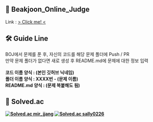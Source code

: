 ## 👯 Beakjoon_Online_Judge
Link : [ > Click me! <](https://acmicpc.net)


## 🛠 Guide Line
BOJ에서 문제를 푼 후, 자신의 코드를 해당 문제 폴더에 Push / PR<br>
만약 문제 폴더가 없다면 새로 생성 후 README.md에 문제에 대한 정보 입력<br><br>
<b>코드 이름 양식 : (본인 깃허브 닉네임)<br>
<b>폴더 이름 양식 : XXXX번 - (문제 이름)<br>
<b>README.md 양식 : (문제 복붙해도 됨)


## 🏅 Solved.ac
<div align="left">
  
  [![Solved.ac mir_jjang](http://mazassumnida.wtf/api/v2/generate_badge?boj=mir_jjang)](https://solved.ac/mir_jjang)
  [![Solved.ac sally0226](http://mazassumnida.wtf/api/v2/generate_badge?boj=sally0226)](https://solved.ac/sally0226)
</div>
